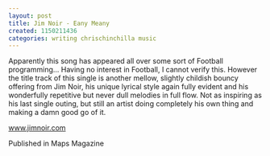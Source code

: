 ```yaml
---
layout: post
title: Jim Noir - Eany Meany
created: 1150211436
categories: writing chrischinchilla music
---
```


Apparently this song has appeared all over some sort of Football programming... Having no interest in Football, I cannot verify this. However the title track of this single is another mellow, slightly childish bouncy offering from Jim Noir, his unique lyrical style again fully evident and his wonderfully repetitive but never dull melodies in full flow. Not as inspiring as his last single outing, but still an artist doing completely his own thing and making a damn good go of it.

<a href='http://www.jimnoir.com' target='_blank'>www.jimnoir.com</a>

Published in Maps Magazine
